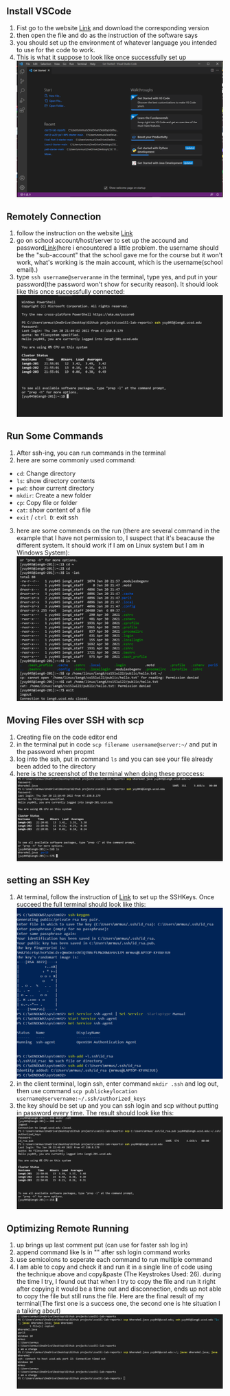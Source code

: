 ## Install VSCode
1. Fist go to the website [Link](https://code.visualstudio.com/) and download the corresponding version
2. then open the file and do as the instruction of the software says
3. you should set up the environment of whatever language you intended to use for the code to work.
4. This is what it suppose to look like once successfully set up ![Image](https://raw.githubusercontent.com/YueSteveYin/cse15l-lab-reports/main/Capture%20lab.PNG)

## Remotely Connection
1. follow the instruction on the website [Link](https://docs.microsoft.com/en-us/windows-server/administration/openssh/openssh_install_firstuse)
2. go on school account/host/server to set up the accound and password[Link](https://sdacs.ucsd.edu/~icc/index.php)(here i encountered a little problem. the username should be the "sub-account" that the school gave me for the course but it won't work, what's working is the main account, which is the username(school email).)
4. type `ssh username@serveranme` in the terminal, type yes, and put in your password(the password won't show for security reason). It should look like this once successfully connected: ![Image](https://raw.githubusercontent.com/YueSteveYin/cse15l-lab-reports/main/CSE12%20Lab%20report%20screenshot2.PNG)

## Run Some Commands
1. After ssh-ing, you can run commands in the terminal
2. here are some commonly used command: 
  * `cd`: Change directory
  * `ls`: show directory contents
  * `pwd`: show current directory
  * `mkdir`: Create a new folder
  * `cp`: Copy file or folder
  * `cat`: show content of a file
  * `exit` / `ctrl D`: exit ssh
3. here are some commends on the run (there are several command in the example that I have not permission to, I suspect that it's beacause the different system. It should work if I am on Linux system but I am in Windows System): ![Image](https://raw.githubusercontent.com/YueSteveYin/cse15l-lab-reports/main/CSE12%20Lab%20report%20screenshot3.PNG)

## Moving Files over SSH with scp
1. Creating file on the code editor end
2. in the terminal put in code `scp filename username@server:~/` and put in the password when propmt
3. log into the ssh, put in command `ls` and you can see your file already been added to the directory
4. here is the screenshot of the terminal when doing these proccess: ![Image](https://raw.githubusercontent.com/YueSteveYin/cse15l-lab-reports/main/CSE12%20Lab%20report%20screenshot4.PNG)

## setting an SSH Key
1. At terminal, follow the instruction of [Link](https://docs.microsoft.com/en-us/windows-server/administration/openssh/openssh_keymanagement#user-key-generation) to set up the SSHKeys. Once succeed the full terminal should look like this: ![Image](https://raw.githubusercontent.com/YueSteveYin/cse15l-lab-reports/main/CSE12%20Lab%20report%20screenshot5.PNG)
2. in the client terminal, login ssh, enter command `mkdir .ssh` and log out, then use command `scp publickeylocation username@servername:~/.ssh/authorized_keys` 
3. the key should be set up and you can ssh login and scp without putting in password every time. The result should look like this: ![Image](https://raw.githubusercontent.com/YueSteveYin/cse15l-lab-reports/main/CSE12%20Lab%20report%20screenshot6.PNG)

## Optimizing Remote Running
1. up brings up last comment put (can use for faster ssh log in)
2. append command like ls in "" after ssh login command works
3. use semicolons to seperate each command to run multiple command
4. I am able to copy and check it and run it in a single line of code using the technique above and copy&paste (The Keystrokes Used: 26). during the time I try, I found out that when I try to copy the file and run it right after copying it would be a time out and disconnection, ends up not able to copy the file but still runs the file. Here are the final result of my terminal(The first one is a success one, the second one is hte situation I a talking about)![Image](https://raw.githubusercontent.com/YueSteveYin/cse15l-lab-reports/main/CSE12%20Lab%20report%20screenshot7.PNG)
